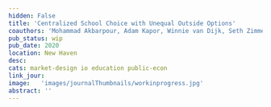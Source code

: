 ```yaml
---
hidden: False
title: 'Centralized School Choice with Unequal Outside Options'
coauthors: 'Mohammad Akbarpour, Adam Kapor, Winnie van Dijk, Seth Zimmerman'
pub_status: wip
pub_date: 2020
location: New Haven
desc:
cats: market-design io education public-econ
link_jour:
image:   'images/journalThumbnails/workinprogress.jpg'
abstract: ''
---
```

